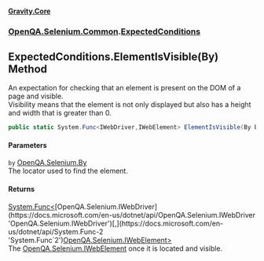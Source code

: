 #### [Gravity.Core](./index.md 'index')
### [OpenQA.Selenium.Common](./OpenQA-Selenium-Common.md 'OpenQA.Selenium.Common').[ExpectedConditions](./OpenQA-Selenium-Common-ExpectedConditions.md 'OpenQA.Selenium.Common.ExpectedConditions')
## ExpectedConditions.ElementIsVisible(By) Method
An expectation for checking that an element is present on the DOM of a page and visible.  
Visibility means that the element is not only displayed but also has a height and width that is greater than 0.  
```csharp
public static System.Func<IWebDriver,IWebElement> ElementIsVisible(By by);
```
#### Parameters
<a name='OpenQA-Selenium-Common-ExpectedConditions-ElementIsVisible(By)-by'></a>
`by` [OpenQA.Selenium.By](https://docs.microsoft.com/en-us/dotnet/api/OpenQA.Selenium.By 'OpenQA.Selenium.By')  
The locator used to find the element.  
  
#### Returns
[System.Func&lt;](https://docs.microsoft.com/en-us/dotnet/api/System.Func-2 'System.Func`2')[OpenQA.Selenium.IWebDriver](https://docs.microsoft.com/en-us/dotnet/api/OpenQA.Selenium.IWebDriver 'OpenQA.Selenium.IWebDriver')[,](https://docs.microsoft.com/en-us/dotnet/api/System.Func-2 'System.Func`2')[OpenQA.Selenium.IWebElement](https://docs.microsoft.com/en-us/dotnet/api/OpenQA.Selenium.IWebElement 'OpenQA.Selenium.IWebElement')[&gt;](https://docs.microsoft.com/en-us/dotnet/api/System.Func-2 'System.Func`2')  
The [OpenQA.Selenium.IWebElement](https://docs.microsoft.com/en-us/dotnet/api/OpenQA.Selenium.IWebElement 'OpenQA.Selenium.IWebElement') once it is located and visible.  
